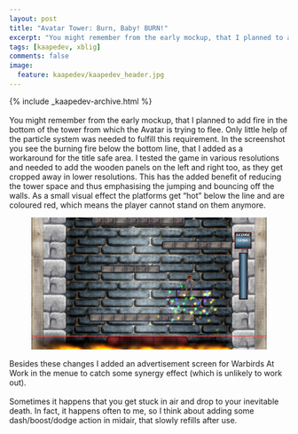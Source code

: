```yaml
---
layout: post
title: "Avatar Tower: Burn, Baby! BURN!"
excerpt: "You might remember from the early mockup, that I planned to add fire at the bottom of the tower from which the Avatar is trying to flee."
tags: [kaapedev, xblig]
comments: false
image:
  feature: kaapedev/kaapedev_header.jpg
---
```


{% include _kaapedev-archive.html %}
<br/><br/>
You might remember from the early mockup, that I planned to add fire in the bottom of the tower from which the Avatar is trying to flee. Only little help of the particle system was needed to fulfill this requirement. In the screenshot you see the burning fire below the bottom line, that I added as a workaround for the title safe area. I tested the game in various resolutions and needed to add the wooden panels on the left and right too,  as they get cropped away in lower resolutions. This has the added benefit of reducing the tower space and thus emphasising the jumping and bouncing off the walls. As a small visual effect the platforms get “hot” below the line and are coloured red, which means the player cannot stand on them anymore.
<figure>
  <img src="../images/kaapedev/avatartower12-7-2011.png">
</figure>
Besides these changes I added an advertisement screen for Warbirds At Work in the menue to catch some synergy effect (which is unlikely to work out).
<br/><br/>
Sometimes it happens that you get stuck in air and drop to your inevitable death. In fact, it happens often to me, so I think about adding some dash/boost/dodge action in midair, that slowly refills after use.